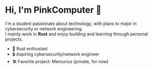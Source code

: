 # Hi, I'm PinkComputer 👋

I'm a student passionate about technology, with plans to major in cybersecurity or network engineering.  
I mainly work in **Rust** and enjoy building and learning through personal projects.

- 🦀 Rust enthusiast
- 🔒 Aspiring cybersecurity/network engineer
- 🛠️ Favorite project: Mercurius (private, for now)
